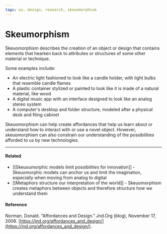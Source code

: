 ```yaml
---
tags: ux, design, research, skeuomorphism
---
```


# Skeumorphism

Skeuomorphism describes the creation of an object or design that contains
elements that hearken back to attributes or structures of some other material or
technique.

Some examples include:

- An electric light fashioned to look like a candle holder, with light bulbs
  that resemble candle flames
- A plastic container stylized or painted to look like it is made of a natural
  material, like wood
- A digital music app with an interface designed to look like an analog stereo
  system
- A computer's desktop and folder structure, modeled after a physical desk and
  filing cabinet

Skeuomorphism can help create affordances that help us learn about or understand
how to interact with or use a novel object. However, skeuomorphism can also
constrain our understanding of the possibilities afforded to us by new
technologies.

---

#### Related

- [[Skeuoumorphic models limit possibilities for innovation]] - Skeuomorphic
  models can anchor us and limit the imagination, especially when moving from
  analog to digital
- [[Metaphors structure our interpretation of the world]] - Skeuomorphism
  creates metaphors between objects and therefore structure how we understand
  them

#### Reference

Norman, Donald. “Affordances and Design.” Jnd.Org (blog), November 17, 2008.
[https://jnd.org/affordances_and_design/](https://jnd.org/affordances_and_design/).
